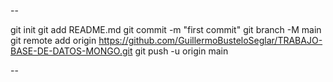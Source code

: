 -- 


git init
git add README.md
git commit -m "first commit"
git branch -M main
git remote add origin https://github.com/GuillermoBusteloSeglar/TRABAJO-BASE-DE-DATOS-MONGO.git
git push -u origin main



--
